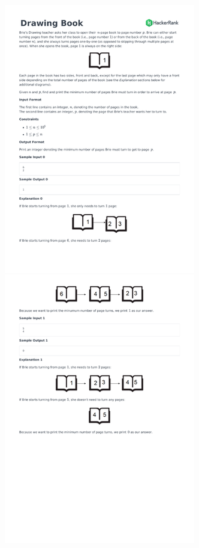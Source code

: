![Problem Statement Drawing Book Page One](./problem_statement_page_one.png)
![Problem Statement Drawing Book Page Two](./problem_statement_page_two.png)
